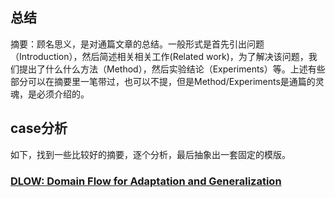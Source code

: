 ## 总结
摘要：顾名思义，是对通篇文章的总结。一般形式是首先引出问题（Introduction），然后简述相关相关工作(Related work)，为了解决该问题，我们提出了什么什么方法（Method），然后实验结论（Experiments）等。上述有些部分可以在摘要里一笔带过，也可以不提，但是Method/Experiments是通篇的灵魂，是必须介绍的。

## case分析

如下，找到一些比较好的摘要，逐个分析，最后抽象出一套固定的模版。

### **[DLOW: Domain Flow for Adaptation and Generalization](https://arxiv.org/pdf/1812.05418.pdf)**
